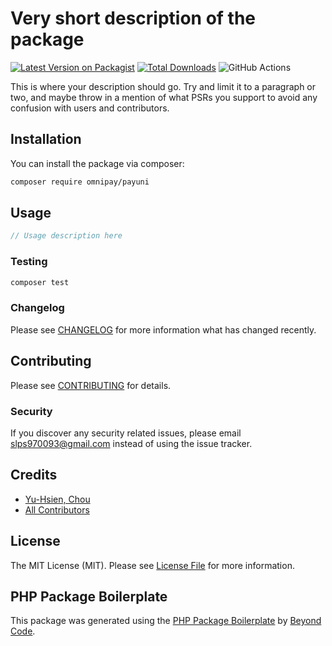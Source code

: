 # Very short description of the package

[![Latest Version on Packagist](https://img.shields.io/packagist/v/omnipay/payuni.svg?style=flat-square)](https://packagist.org/packages/omnipay/payuni)
[![Total Downloads](https://img.shields.io/packagist/dt/omnipay/payuni.svg?style=flat-square)](https://packagist.org/packages/omnipay/payuni)
![GitHub Actions](https://github.com/omnipay/payuni/actions/workflows/main.yml/badge.svg)

This is where your description should go. Try and limit it to a paragraph or two, and maybe throw in a mention of what PSRs you support to avoid any confusion with users and contributors.

## Installation

You can install the package via composer:

```bash
composer require omnipay/payuni
```

## Usage

```php
// Usage description here
```

### Testing

```bash
composer test
```

### Changelog

Please see [CHANGELOG](CHANGELOG.md) for more information what has changed recently.

## Contributing

Please see [CONTRIBUTING](CONTRIBUTING.md) for details.

### Security

If you discover any security related issues, please email slps970093@gmail.com instead of using the issue tracker.

## Credits

-   [Yu-Hsien, Chou](https://github.com/omnipay)
-   [All Contributors](../../contributors)

## License

The MIT License (MIT). Please see [License File](LICENSE.md) for more information.

## PHP Package Boilerplate

This package was generated using the [PHP Package Boilerplate](https://laravelpackageboilerplate.com) by [Beyond Code](http://beyondco.de/).

